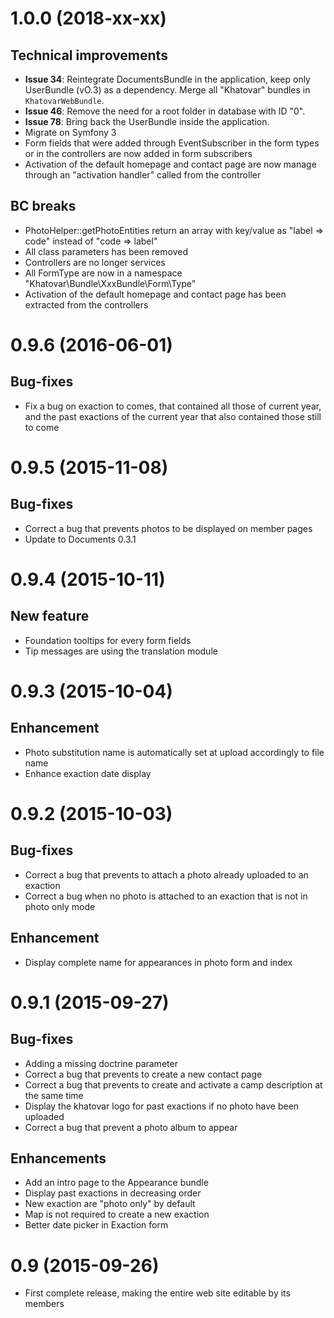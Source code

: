 # 1.0.0 (2018-xx-xx)

## Technical improvements

- **Issue 34**: Reintegrate DocumentsBundle in the application, keep only UserBundle (vO.3) as a dependency.
                Merge all "Khatovar" bundles in `KhatovarWebBundle`.
- **Issue 46**: Remove the need for a root folder in database with ID "0".
- **Issue 78**: Bring back the UserBundle inside the application.
- Migrate on Symfony 3
- Form fields that were added through EventSubscriber in the form types or in the controllers are now added in form subscribers
- Activation of the default homepage and contact page are now manage through an "activation handler" called from the controller

## BC breaks

- PhotoHelper::getPhotoEntities return an array with key/value as "label => code" instead of "code => label"
- All class parameters has been removed
- Controllers are no longer services
- All FormType are now in a namespace "Khatovar\Bundle\XxxBundle\Form\Type"
- Activation of the default homepage and contact page has been extracted from the controllers

# 0.9.6 (2016-06-01)

## Bug-fixes

- Fix a bug on exaction to comes, that contained all those of current year, and the past exactions of the current year that also contained those still to come

# 0.9.5 (2015-11-08)

## Bug-fixes

- Correct a bug that prevents photos to be displayed on member pages
- Update to Documents 0.3.1

# 0.9.4 (2015-10-11)

## New feature

- Foundation tooltips for every form fields
- Tip messages are using the translation module

# 0.9.3 (2015-10-04)

## Enhancement

- Photo substitution name is automatically set at upload accordingly to file name
- Enhance exaction date display

# 0.9.2 (2015-10-03)

## Bug-fixes

- Correct a bug that prevents to attach a photo already uploaded to an exaction
- Correct a bug when no photo is attached to an exaction that is not in photo only mode

## Enhancement

- Display complete name for appearances in photo form and index

# 0.9.1 (2015-09-27)

## Bug-fixes

- Adding a missing doctrine parameter
- Correct a bug that prevents to create a new contact page
- Correct a bug that prevents to create and activate a camp description at the same time
- Display the khatovar logo for past exactions if no photo have been uploaded
- Correct a bug that prevent a photo album to appear

## Enhancements

- Add an intro page to the Appearance bundle
- Display past exactions in decreasing order
- New exaction are "photo only" by default
- Map is not required to create a new exaction
- Better date picker in Exaction form

# 0.9 (2015-09-26)

- First complete release, making the entire web site editable by its members
